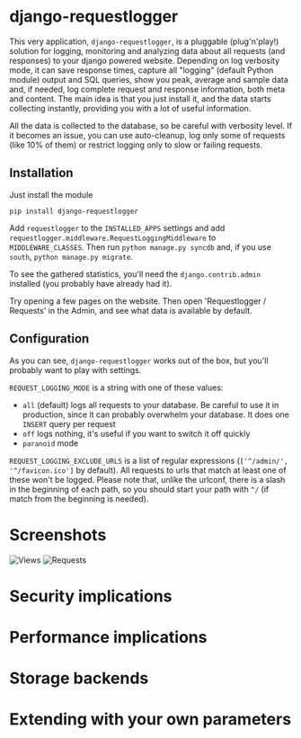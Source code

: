 django-requestlogger
====================

This very application, `django-requestlogger`, is a pluggable (plug'n'play!) solution for logging, monitoring and analyzing data about all requests (and responses) to your django powered website. Depending on log verbosity mode, it can save response times, capture all "logging" (default Python module) output and SQL queries, show you peak, average and sample data and, if needed, log complete request and response information, both meta and content. The main idea is that you just install it, and the data starts collecting instantly, providing you with a lot of useful information.

All the data is collected to the database, so be careful with verbosity level. If it becomes an issue, you can use auto-cleanup, log only some of requests (like 10% of them) or restrict logging only to slow or failing requests.

## Installation

Just install the module

    pip install django-requestlogger

Add `requestlogger` to the `INSTALLED_APPS` settings and add `requestlogger.middleware.RequestLoggingMiddleware` to `MIDDLEWARE_CLASSES`. Then run `python manage.py syncdb` and, if you use `south`, `python manage.py migrate`.

To see the gathered statistics, you'll need the `django.contrib.admin` installed (you probably have already had it).

Try opening a few pages on the website. Then open 'Requestlogger / Requests' in the Admin, and see what data is available by default.

## Configuration

As you can see, `django-requestlogger` works out of the box, but you'll probably want to play with settings.

`REQUEST_LOGGING_MODE` is a string with one of these values:

* `all` (default) logs all requests to your database. Be careful to use it in production, since it can probably overwhelm your database. It does one `INSERT` query per request
* `off` logs nothing, it's useful if you want to switch it off quickly
* `paranoid` mode

`REQUEST_LOGGING_EXCLUDE_URLS` is a list of regular expressions (`['^/admin/', '^/favicon.ico']` by default). All requests to urls that match at least one of these won't be logged. Please note that, unlike the urlconf, there is a slash in the beginning of each path, so you should start your path with `^/` (if match from the beginning is needed).

# Screenshots

![Views](http://f.cl.ly/items/2t0k1a110b3e2u2e0h33/Screen%20shot%202011-06-27%20at%207.25.08%20PM.png)
![Requests](http://f.cl.ly/items/2V3m3c3e3Y1L3E331m1i/Screen%20shot%202011-06-27%20at%207.26.33%20PM.png)

# Security implications

# Performance implications

# Storage backends

# Extending with your own parameters